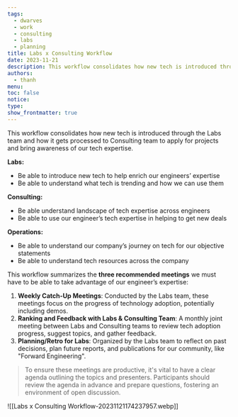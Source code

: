 ```yaml
---
tags:
  - dwarves
  - work
  - consulting
  - labs
  - planning
title: Labs x Consulting Workflow
date: 2023-11-21
description: This workflow consolidates how new tech is introduced through the Labs team and how it gets processed to Consulting team to apply for projects and bring awareness of our tech expertise.
authors:
  - thanh
menu: 
toc: false
notice: 
type: 
show_frontmatter: true
---
```

This workflow consolidates how new tech is introduced through the Labs team and how it gets processed to Consulting team to apply for projects and bring awareness of our tech expertise.

**********Labs:**********

- Be able to introduce new tech to help enrich our engineers’ expertise
- Be able to understand what tech is trending and how we can use them

**********************Consulting:**********************

- Be able understand landscape of tech expertise across engineers
- Be able to use our engineer’s tech expertise in helping to get new deals

**********************Operations:**********************

- Be able to understand our company’s journey on tech for our objective statements
- Be able to understand tech resources across the company

This workflow summarizes the ************************************************three recommended meetings************************************************ we must have to be able to take advantage of our engineer’s expertise:

1. **Weekly Catch-Up Meetings**: Conducted by the Labs team, these meetings focus on the progress of technology adoption, potentially including demos.
2. **Ranking and Feedback with Labs & Consulting Team**: A monthly joint meeting between Labs and Consulting teams to review tech adoption progress, suggest topics, and gather feedback.
3. **Planning/Retro for Labs**: Organized by the Labs team to reflect on past decisions, plan future reports, and publications for our community, like "Forward Engineering".

> To ensure these meetings are productive, it's vital to have a clear agenda outlining the topics and presenters. Participants should review the agenda in advance and prepare questions, fostering an environment of open discussion.

![[Labs x Consulting Workflow-20231121174237957.webp]]